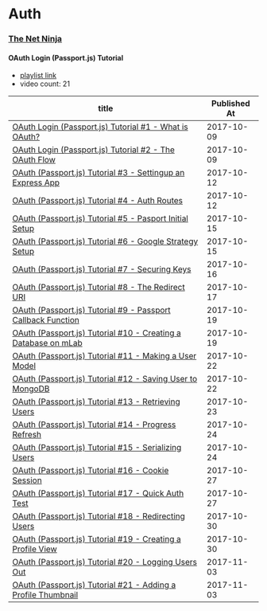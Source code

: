 # Auth

### [The Net Ninja](https://www.youtube.com/channel/UCW5YeuERMmlnqo4oq8vwUpg)


#### OAuth Login (Passport.js) Tutorial 

* [playlist link](https://www.youtube.com/playlist?list=PL4cUxeGkcC9jdm7QX143aMLAqyM-jTZ2x) 
* video count: 21 

| title                                                                                                         | Published At |
| ------------------------------------------------------------------------------------------------------------- | ------------ |
| [OAuth Login (Passport.js) Tutorial #1 - What is OAuth?](https://www.youtube.com/watch?v=sakQbeRjgwg)         | 2017-10-09   |
| [OAuth Login (Passport.js) Tutorial #2 - The OAuth Flow](https://www.youtube.com/watch?v=CHodPpqLqG8)         | 2017-10-09   |
| [OAuth (Passport.js) Tutorial #3 - Settingup an Express App](https://www.youtube.com/watch?v=7UEyJH7ak1M)     | 2017-10-12   |
| [OAuth (Passport.js) Tutorial #4 - Auth Routes](https://www.youtube.com/watch?v=c_FRNFZENjw)                  | 2017-10-12   |
| [OAuth (Passport.js) Tutorial #5 - Pasport Initial Setup](https://www.youtube.com/watch?v=kDhYUPcDS28)        | 2017-10-15   |
| [OAuth (Passport.js) Tutorial #6 - Google Strategy Setup](https://www.youtube.com/watch?v=9x66l93iEW0)        | 2017-10-15   |
| [OAuth (Passport.js) Tutorial #7 - Securing Keys](https://www.youtube.com/watch?v=7udDtgLs0ss)                | 2017-10-16   |
| [OAuth (Passport.js) Tutorial #8 - The Redirect URI](https://www.youtube.com/watch?v=or1_A4sJ-oY)             | 2017-10-17   |
| [OAuth (Passport.js) Tutorial #9 - Passport Callback Function](https://www.youtube.com/watch?v=nK6fkNShhGc)   | 2017-10-19   |
| [OAuth (Passport.js) Tutorial #10 - Creating a Database on mLab](https://www.youtube.com/watch?v=ySFXduSdpxs) | 2017-10-19   |
| [OAuth (Passport.js) Tutorial #11 - Making a User Model](https://www.youtube.com/watch?v=tNk2FSKlSYU)         | 2017-10-22   |
| [OAuth (Passport.js) Tutorial #12 - Saving User to MongoDB](https://www.youtube.com/watch?v=KRCh6mSSsb8)      | 2017-10-22   |
| [OAuth (Passport.js) Tutorial #13 - Retrieving Users](https://www.youtube.com/watch?v=BZwzWgLA0JA)            | 2017-10-23   |
| [OAuth (Passport.js) Tutorial #14 - Progress Refresh](https://www.youtube.com/watch?v=RGJFAfvhQZg)            | 2017-10-24   |
| [OAuth (Passport.js) Tutorial #15 - Serializing Users](https://www.youtube.com/watch?v=-PuMp5tQ8Jw)           | 2017-10-24   |
| [OAuth (Passport.js) Tutorial #16 - Cookie Session](https://www.youtube.com/watch?v=5dQsR9Kcnzc)              | 2017-10-27   |
| [OAuth (Passport.js) Tutorial #17 - Quick Auth Test](https://www.youtube.com/watch?v=e-nZAsVw7Rw)             | 2017-10-27   |
| [OAuth (Passport.js) Tutorial #18 - Redirecting Users](https://www.youtube.com/watch?v=5VHBy2PjxKs)           | 2017-10-30   |
| [OAuth (Passport.js) Tutorial #19 - Creating a Profile View](https://www.youtube.com/watch?v=QuXsbg-tX58)     | 2017-10-30   |
| [OAuth (Passport.js) Tutorial #20 - Logging Users Out](https://www.youtube.com/watch?v=ywvrRC6-W-U)           | 2017-11-03   |
| [OAuth (Passport.js) Tutorial #21 - Adding a Profile Thumbnail](https://www.youtube.com/watch?v=1ND3F8IoZdg)  | 2017-11-03   |